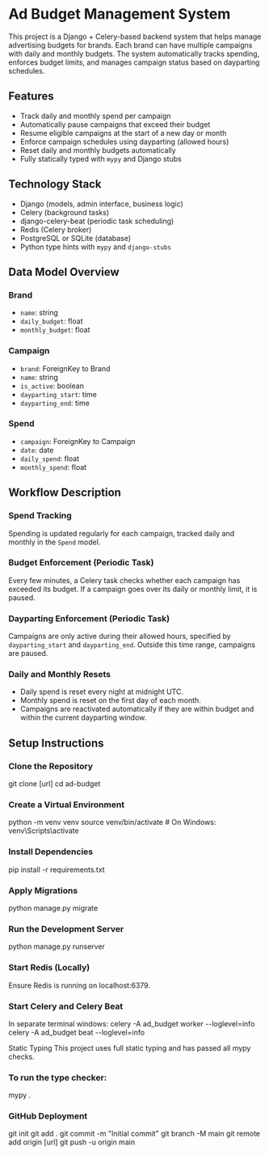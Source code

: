# Ad Budget Management System

This project is a Django + Celery-based backend system that helps manage advertising budgets for brands. Each brand can have multiple campaigns with daily and monthly budgets. The system automatically tracks spending, enforces budget limits, and manages campaign status based on dayparting schedules.

## Features

- Track daily and monthly spend per campaign
- Automatically pause campaigns that exceed their budget
- Resume eligible campaigns at the start of a new day or month
- Enforce campaign schedules using dayparting (allowed hours)
- Reset daily and monthly budgets automatically
- Fully statically typed with `mypy` and Django stubs

## Technology Stack

- Django (models, admin interface, business logic)
- Celery (background tasks)
- django-celery-beat (periodic task scheduling)
- Redis (Celery broker)
- PostgreSQL or SQLite (database)
- Python type hints with `mypy` and `django-stubs`

## Data Model Overview

### Brand
- `name`: string
- `daily_budget`: float
- `monthly_budget`: float

### Campaign
- `brand`: ForeignKey to Brand
- `name`: string
- `is_active`: boolean
- `dayparting_start`: time
- `dayparting_end`: time

### Spend
- `campaign`: ForeignKey to Campaign
- `date`: date
- `daily_spend`: float
- `monthly_spend`: float

## Workflow Description

### Spend Tracking
Spending is updated regularly for each campaign, tracked daily and monthly in the `Spend` model.

### Budget Enforcement (Periodic Task)
Every few minutes, a Celery task checks whether each campaign has exceeded its budget. If a campaign goes over its daily or monthly limit, it is paused.

### Dayparting Enforcement (Periodic Task)
Campaigns are only active during their allowed hours, specified by `dayparting_start` and `dayparting_end`. Outside this time range, campaigns are paused.

### Daily and Monthly Resets
- Daily spend is reset every night at midnight UTC.
- Monthly spend is reset on the first day of each month.
- Campaigns are reactivated automatically if they are within budget and within the current dayparting window.

## Setup Instructions

### Clone the Repository


git clone [url]
cd ad-budget


### Create a Virtual Environment

python -m venv venv
source venv/bin/activate   # On Windows: venv\Scripts\activate

### Install Dependencies
pip install -r requirements.txt

### Apply Migrations
python manage.py migrate

### Run the Development Server
python manage.py runserver

###  Start Redis (Locally)
Ensure Redis is running on localhost:6379.

### Start Celery and Celery Beat
In separate terminal windows:
celery -A ad_budget worker --loglevel=info
celery -A ad_budget beat --loglevel=info


Static Typing
This project uses full static typing and has passed all mypy checks.

### To run the type checker:
mypy .


### GitHub Deployment

git init
git add .
git commit -m "Initial commit"
git branch -M main
git remote add origin [url]
git push -u origin main